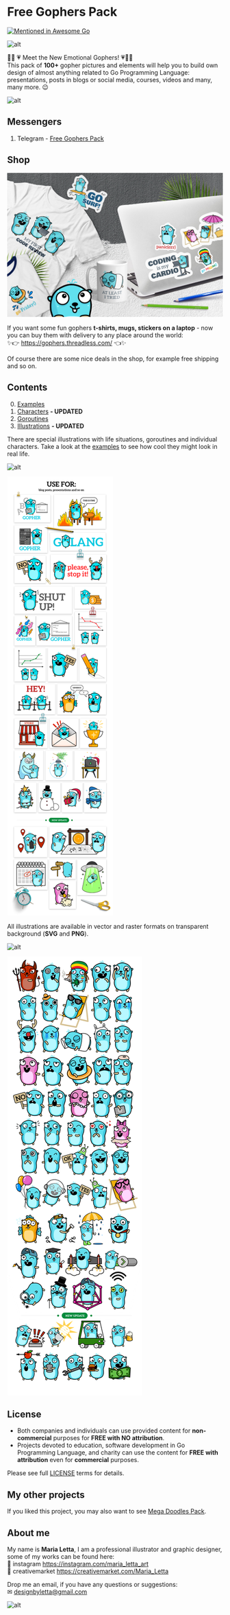 # Free Gophers Pack

[![Mentioned in Awesome Go](https://awesome.re/mentioned-badge-flat.svg)](https://github.com/avelino/awesome-go)

![alt](/preview/main.png)

🌟🌈 💗 Meet the New Emotional Gophers! 💗🌈🌟   
This pack of __100+__ gopher pictures and elements will help you to build own design of almost anything related to Go Programming Language: presentations, posts in blogs or social media, courses, videos and many, many more. 😉

![alt](/preview/1.png)


## Messengers
1. Telegram - [Free Gophers Pack](https://t.me/addstickers/Free_Gophers_Pack)


## Shop

![alt](/preview/shop_presentation.png)


If you want some fun gophers __t-shirts, mugs, stickers on a laptop__ - now you can buy them with delivery to any place around the world:  
✨👉 https://gophers.threadless.com/ 👈✨

  Of course there are some nice deals in the shop, for example free shipping and so on.

## Contents

0. [Examples](/examples/)
1. [Characters](/characters/) __- UPDATED__
2. [Goroutines](/goroutines/)
3. [Illustrations](/illustrations/) __- UPDATED__

There are special illustrations with life situations, goroutines and individual characters. Take a look at the [examples](/examples/) to see how cool they might look in real life.

![alt](/examples/1.png)

![alt](/preview/2.png)

All illustrations are available in vector and raster formats on transparent background (__SVG__ and __PNG__).

![alt](/preview/3.png)

![alt](/preview/4.png)

## License

- Both companies and individuals can use provided content for __non-commercial__ purposes for __FREE with NO attribution__.
- Projects devoted to education, software development in Go Programming Language, and charity can use the content for __FREE with attribution__ even for __commercial__ purposes.

Please see full [LICENSE](/LICENSE) terms for details.

## My other projects

If you liked this project, you may also want to see [Mega Doodles Pack](https://github.com/MariaLetta/mega-doodles-pack).

## About me

My name is __Maria Letta__, I am a professional illustrator and graphic designer, some of my works can be found here:  
🦄 instagram  https://instagram.com/maria_letta_art    
🎨 creativemarket  https://creativemarket.com/Maria_Letta  

Drop me an email, if you have any questions or suggestions:  
✉ designbyletta@gmail.com

![alt](/examples/6.png)